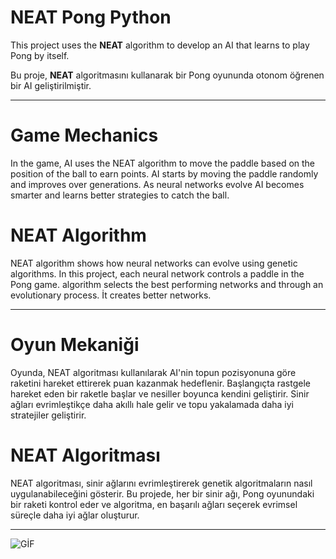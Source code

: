 # NEAT Pong Python

This project uses the **NEAT** algorithm to develop an AI that learns to play Pong by itself.

Bu proje, **NEAT** algoritmasını kullanarak bir Pong oyununda otonom öğrenen bir AI geliştirilmiştir.

---

# Game Mechanics

In the game, AI uses the NEAT algorithm to move the paddle based on the position of the ball to earn points. AI starts by moving the paddle randomly and improves over generations. As neural networks evolve AI becomes smarter and learns better strategies to catch the ball.

# NEAT Algorithm

NEAT algorithm shows how neural networks can evolve using genetic algorithms. In this project, each neural network controls a paddle in the Pong game. algorithm selects the best performing networks and through an evolutionary process. İt creates better networks.

---

# Oyun Mekaniği

Oyunda, NEAT algoritması kullanılarak AI'nin topun pozisyonuna göre raketini hareket ettirerek puan kazanmak hedeflenir. Başlangıçta rastgele hareket eden bir raketle başlar ve nesiller boyunca kendini geliştirir. Sinir ağları evrimleştikçe daha akıllı hale gelir ve topu yakalamada daha iyi stratejiler geliştirir.

# NEAT Algoritması

NEAT algoritması, sinir ağlarını evrimleştirerek genetik algoritmaların nasıl uygulanabileceğini gösterir. Bu projede, her bir sinir ağı, Pong oyunundaki bir raketi kontrol eder ve algoritma, en başarılı ağları seçerek evrimsel süreçle daha iyi ağlar oluşturur.

---

![GİF](video/demo.gif)


